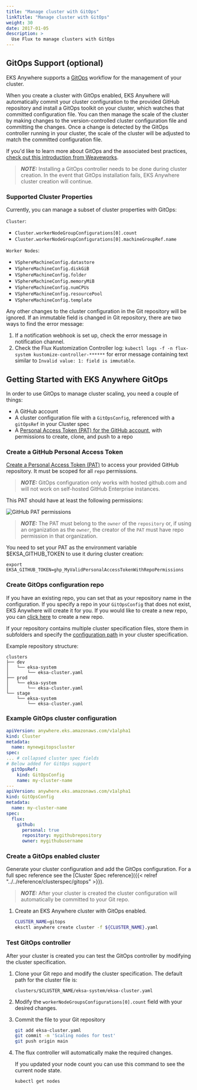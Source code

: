 ```yaml
---
title: "Manage cluster with GitOps"
linkTitle: "Manage cluster with GitOps"
weight: 30
date: 2017-01-05
description: >
  Use Flux to manage clusters with GitOps
---
```


## GitOps Support (optional)

EKS Anywhere supports a [GitOps](https://www.weave.works/technologies/gitops/) workflow for the management of your cluster.

When you create a cluster with GitOps enabled, EKS Anywhere will automatically commit your cluster configuration to the provided GitHub repository and install a GitOps toolkit on your cluster, which watches that committed configuration file.
You can then manage the scale of the cluster by making changes to the version-controlled cluster configuration file and committing the changes.
Once a change is detected by the GitOps controller running in your cluster, the scale of the cluster will be adjusted to match the committed configuration file.

If you'd like to learn more about GitOps and the associated best practices, [check out this introduction from Weaveworks](https://www.weave.works/technologies/gitops/).

>**_NOTE:_** Installing a GitOps controller needs to be done during cluster creation.
In the event that GitOps installation fails, EKS Anywhere cluster creation will continue.

### Supported Cluster Properties

Currently, you can manage a subset of cluster properties with GitOps:

`Cluster`:
- `Cluster.workerNodeGroupConfigurations[0].count`
- `Cluster.workerNodeGroupConfigurations[0].machineGroupRef.name`

`Worker Nodes`:
- `VSphereMachineConfig.datastore`
- `VSphereMachineConfig.diskGiB`
- `VSphereMachineConfig.folder`
- `VSphereMachineConfig.memoryMiB`
- `VSphereMachineConfig.numCPUs`
- `VSphereMachineConfig.resourcePool`
- `VSphereMachineConfig.template`

Any other changes to the cluster configuration in the Git repository will be ignored.
If an immutable field is changed in Git repository, there are two ways to find the error message:
1. If a notification webhook is set up, check the error message in notification channel.
2. Check the Flux Kustomization Controller log: `kubectl logs -f -n flux-system kustomize-controller-******` for error message containing text similar to `Invalid value: 1: field is immutable`.


## Getting Started with EKS Anywhere GitOps

In order to use GitOps to manage cluster scaling, you need a couple of things:

- A GitHub account
- A cluster configuration file with a `GitOpsConfig`, referenced with a `gitOpsRef` in your Cluster spec
- A [Personal Access Token (PAT) for the GitHub account](https://docs.github.com/en/github/authenticating-to-github/keeping-your-account-and-data-secure/creating-a-personal-access-token), with permissions to create, clone, and push to a repo

### Create a GitHub Personal Access Token

[Create a Personal Access Token (PAT)](https://github.com/settings/tokens/new) to access your provided GitHub repository.
It must be scoped for all `repo` permissions.

>**_NOTE:_** GitOps configuration only works with hosted github.com and will not work on self-hosted GitHub Enterprise instances.

This PAT should have at least the following permissions:

![GitHub PAT permissions](/images/ss5.png)

>**_NOTE:_** The PAT must belong to the `owner` of the `repository` or, if using an organization as the `owner`, the creator of the `PAT` must have repo permission in that organization.

You need to set your PAT as the environment variable $EKSA_GITHUB_TOKEN to use it during cluster creation:

   ```
   export EKSA_GITHUB_TOKEN=ghp_MyValidPersonalAccessTokenWithRepoPermissions
   ```

### Create GitOps configuration repo

If you have an existing repo, you can set that as your repository name in the configuration.
If you specify a repo in your `GitOpsConfig` that does not exist, EKS Anywhere will create it for you.
If you would like to create a new repo, you can [click here](https://github.new) to create a new repo.

If your repository contains multiple cluster specification files, store them in subfolders and specify the [configuration path](/docs/reference/clusterspec/gitops/#__clusterconfigpath__-optional) in your cluster specification.

Example repository structure:
```
clusters
├── dev
│   └── eksa-system
│       └── eksa-cluster.yaml
├── prod
│   └── eksa-system
│       └── eksa-cluster.yaml
└── stage
    └── eksa-system
        └── eksa-cluster.yaml
```

### Example GitOps cluster configuration

```yaml
apiVersion: anywhere.eks.amazonaws.com/v1alpha1
kind: Cluster
metadata:
  name: mynewgitopscluster
spec:
... # collapsed cluster spec fields
# Below added for GitOps support
  gitOpsRef:
    kind: GitOpsConfig
    name: my-cluster-name
---
apiVersion: anywhere.eks.amazonaws.com/v1alpha1
kind: GitOpsConfig
metadata:
  name: my-cluster-name
spec:
  flux:
    github:
      personal: true
      repository: mygithubrepository
      owner: mygithubusername
```

### Create a GitOps enabled cluster

Generate your cluster configuration and add the GitOps configuration.
For a full spec reference see the [Cluster Spec reference]({{< relref "../../reference/clusterspec/gitops" >}}).

>**_NOTE:_** After your cluster is created the cluster configuration will automatically be committed to your Git repo.

1. Create an EKS Anywhere cluster with GitOps enabled.

    ```bash
    CLUSTER_NAME=gitops
    eksctl anywhere create cluster -f ${CLUSTER_NAME}.yaml
    ```

### Test GitOps controller

After your cluster is created you can test the GitOps controller by modifying the cluster specification.

1. Clone your Git repo and modify the cluster specification.
   The default path for the cluster file is:

    ```
    clusters/$CLUSTER_NAME/eksa-system/eksa-cluster.yaml
    ```

1. Modify the `workerNodeGroupsConfigurations[0].count` field with your desired changes.

1. Commit the file to your Git repository

    ```bash
    git add eksa-cluster.yaml
    git commit -m 'Scaling nodes for test'
    git push origin main
    ```

1. The flux controller will automatically make the required changes.

   If you updated your node count you can use this command to see the current node state.
    ```bash
    kubectl get nodes 
    ```
